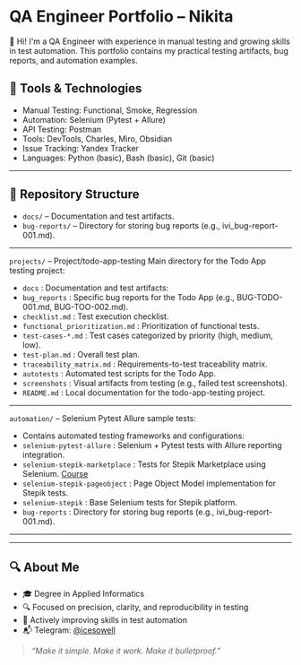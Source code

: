 # QA Engineer Portfolio – Nikita

👋 Hi! I'm a QA Engineer with experience in manual testing and growing skills in test automation. This portfolio contains my practical testing artifacts, bug reports, and automation examples.

## 🧰 Tools & Technologies

- Manual Testing: Functional, Smoke, Regression
- Automation: Selenium (Pytest + Allure)
- API Testing: Postman
- Tools: DevTools, Charles, Miro, Obsidian
- Issue Tracking: Yandex Tracker
- Languages: Python (basic), Bash (basic), Git (basic)
---

## 📁 Repository Structure

- `docs/` – Documentation and test artifacts.
- `bug-reports/` – Directory for storing bug reports (e.g., ivi_bug-report-001.md).
 
---
`projects/` – Project/todo-app-testing
Main directory for the Todo App testing project:

- `docs` : Documentation and test artifacts:
- `bug_reports` : Specific bug reports for the Todo App (e.g., BUG-TODO-001.md, BUG-TOO-002.md).
- `checklist.md` : Test execution checklist.
- `functional_prioritization.md` : Prioritization of functional tests.
- `test-cases-*.md` : Test cases categorized by priority (high, medium, low).
- `test-plan.md` : Overall test plan.
- `traceability_matrix.md` : Requirements-to-test traceability matrix.
- `autotests` : Automated test scripts for the Todo App.
- `screenshots` : Visual artifacts from testing (e.g., failed test screenshots).
- `README.md` : Local documentation for the todo-app-testing project.

---

`automation/` – Selenium Pytest Allure sample tests:
- Contains automated testing frameworks and configurations:
- `selenium-pytest-allure` : Selenium + Pytest tests with Allure reporting integration.
- `selenium-stepik-marketplace` : Tests for Stepik Marketplace using Selenium. [Course](https://stepik.org/course/575/syllabus) 
- `selenium-stepik-pageobject` : Page Object Model implementation for Stepik tests.
- `selenium-stepik` : Base Selenium tests for Stepik platform.
- `bug-reports` : Directory for storing bug reports (e.g., ivi_bug-report-001.md).

---



---

## 🔍 About Me

- 🎓 Degree in Applied Informatics
- 🔍 Focused on precision, clarity, and reproducibility in testing
- 🚀 Actively improving skills in test automation
- 📬 Telegram: [@icesowell](https://t.me/icesowell)

> *“Make it simple. Make it work. Make it bulletproof.”*
